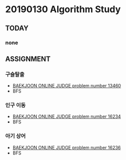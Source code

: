 # 20190130 Algorithm Study

## TODAY
### none


## ASSIGNMENT

### 구슬탈출
* [BAEKJOON ONLINE JUDGE problem number 13460](https://www.acmicpc.net/problem/13460)
* BFS

### 인구 이동
* [BAEKJOON ONLINE JUDGE problem number 16234](https://www.acmicpc.net/problem/16234)
* BFS

### 아기 상어
* [BAEKJOON ONLINE JUDGE problem number 16236](https://www.acmicpc.net/problem/16236)
* BFS


